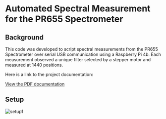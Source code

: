 # Automated Spectral Measurement for the PR655 Spectrometer 
## Background
This code was developed to script spectral measurements from the PR655 Spectrometer over serial USB communication using a Raspberry Pi 4b. Each measurement observed a unique filter selected by a stepper motor and measured at 1440 positions.

Here is a link to the project documentation:

[View the PDF documentation]()

## Setup
![setup1](https://github.com/user-attachments/assets/d93e7437-5dca-4ab9-9a43-9e4ac22eba9b)
